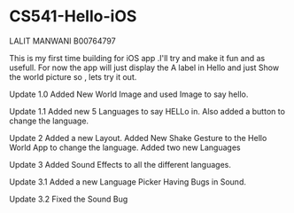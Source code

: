 # CS541-Hello-iOS


LALIT MANWANI
B00764797



This is my first time building for iOS app .I'll try and make it fun and as usefull.
For now the app will just display the A label in Hello and just Show the world picture so , lets try it out.


Update 1.0
Added New World Image and used Image to say hello.

Update 1.1
Added new 5 Languages to say HELLo in.
Also added a button to change the language.

Update 2
Added a new Layout.
Added New Shake Gesture to the Hello World App to change the language.
Added two new Languages

Update 3
Added Sound Effects to all the different languages.

Update 3.1
Added a new Language Picker
Having Bugs in Sound.

Update 3.2
Fixed the Sound Bug

